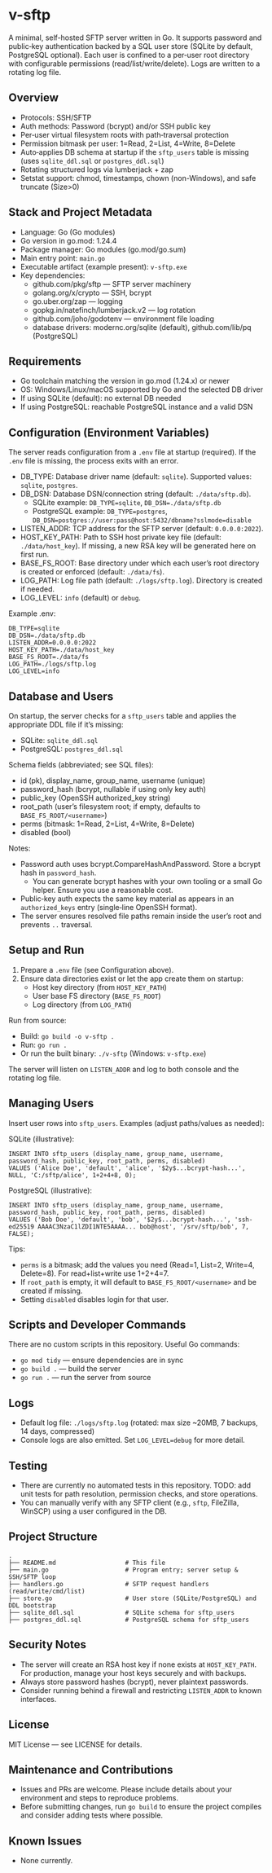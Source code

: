 # v-sftp

A minimal, self-hosted SFTP server written in Go. It supports password and public‑key authentication backed by a SQL user store (SQLite by default, PostgreSQL optional). Each user is confined to a per‑user root directory with configurable permissions (read/list/write/delete). Logs are written to a rotating log file.


## Overview
- Protocols: SSH/SFTP
- Auth methods: Password (bcrypt) and/or SSH public key
- Per‑user virtual filesystem roots with path‑traversal protection
- Permission bitmask per user: 1=Read, 2=List, 4=Write, 8=Delete
- Auto‑applies DB schema at startup if the `sftp_users` table is missing (uses `sqlite_ddl.sql` or `postgres_ddl.sql`)
- Rotating structured logs via lumberjack + zap
- Setstat support: chmod, timestamps, chown (non-Windows), and safe truncate (Size>0)


## Stack and Project Metadata
- Language: Go (Go modules)
- Go version in go.mod: 1.24.4
- Package manager: Go modules (go.mod/go.sum)
- Main entry point: `main.go`
- Executable artifact (example present): `v-sftp.exe`
- Key dependencies:
  - github.com/pkg/sftp — SFTP server machinery
  - golang.org/x/crypto — SSH, bcrypt
  - go.uber.org/zap — logging
  - gopkg.in/natefinch/lumberjack.v2 — log rotation
  - github.com/joho/godotenv — environment file loading
  - database drivers: modernc.org/sqlite (default), github.com/lib/pq (PostgreSQL)


## Requirements
- Go toolchain matching the version in go.mod (1.24.x) or newer
- OS: Windows/Linux/macOS supported by Go and the selected DB driver
- If using SQLite (default): no external DB needed
- If using PostgreSQL: reachable PostgreSQL instance and a valid DSN


## Configuration (Environment Variables)
The server reads configuration from a `.env` file at startup (required). If the `.env` file is missing, the process exits with an error.

- DB_TYPE: Database driver name (default: `sqlite`). Supported values: `sqlite`, `postgres`.
- DB_DSN: Database DSN/connection string (default: `./data/sftp.db`).
  - SQLite example: `DB_TYPE=sqlite`, `DB_DSN=./data/sftp.db`
  - PostgreSQL example: `DB_TYPE=postgres`, `DB_DSN=postgres://user:pass@host:5432/dbname?sslmode=disable`
- LISTEN_ADDR: TCP address for the SFTP server (default: `0.0.0.0:2022`).
- HOST_KEY_PATH: Path to SSH host private key file (default: `./data/host_key`). If missing, a new RSA key will be generated here on first run.
- BASE_FS_ROOT: Base directory under which each user’s root directory is created or enforced (default: `./data/fs`).
- LOG_PATH: Log file path (default: `./logs/sftp.log`). Directory is created if needed.
- LOG_LEVEL: `info` (default) or `debug`.

Example .env:

```
DB_TYPE=sqlite
DB_DSN=./data/sftp.db
LISTEN_ADDR=0.0.0.0:2022
HOST_KEY_PATH=./data/host_key
BASE_FS_ROOT=./data/fs
LOG_PATH=./logs/sftp.log
LOG_LEVEL=info
```


## Database and Users
On startup, the server checks for a `sftp_users` table and applies the appropriate DDL file if it’s missing:
- SQLite: `sqlite_ddl.sql`
- PostgreSQL: `postgres_ddl.sql`

Schema fields (abbreviated; see SQL files):
- id (pk), display_name, group_name, username (unique)
- password_hash (bcrypt, nullable if using only key auth)
- public_key (OpenSSH authorized_key string)
- root_path (user’s filesystem root; if empty, defaults to `BASE_FS_ROOT/<username>`)
- perms (bitmask: 1=Read, 2=List, 4=Write, 8=Delete)
- disabled (bool)

Notes:
- Password auth uses bcrypt.CompareHashAndPassword. Store a bcrypt hash in `password_hash`.
  - You can generate bcrypt hashes with your own tooling or a small Go helper. Ensure you use a reasonable cost.
- Public‑key auth expects the same key material as appears in an `authorized_keys` entry (single‑line OpenSSH format).
- The server ensures resolved file paths remain inside the user’s root and prevents `..` traversal.


## Setup and Run
1) Prepare a `.env` file (see Configuration above).
2) Ensure data directories exist or let the app create them on startup:
   - Host key directory (from `HOST_KEY_PATH`)
   - User base FS directory (`BASE_FS_ROOT`)
   - Log directory (from `LOG_PATH`)

Run from source:

- Build: `go build -o v-sftp .`
- Run: `go run .`
- Or run the built binary: `./v-sftp` (Windows: `v-sftp.exe`)

The server will listen on `LISTEN_ADDR` and log to both console and the rotating log file.


## Managing Users
Insert user rows into `sftp_users`. Examples (adjust paths/values as needed):

SQLite (illustrative):
```
INSERT INTO sftp_users (display_name, group_name, username, password_hash, public_key, root_path, perms, disabled)
VALUES ('Alice Doe', 'default', 'alice', '$2y$...bcrypt-hash...', NULL, 'C:/sftp/alice', 1+2+4+8, 0);
```

PostgreSQL (illustrative):
```
INSERT INTO sftp_users (display_name, group_name, username, password_hash, public_key, root_path, perms, disabled)
VALUES ('Bob Doe', 'default', 'bob', '$2y$...bcrypt-hash...', 'ssh-ed25519 AAAAC3NzaC1lZDI1NTE5AAAA... bob@host', '/srv/sftp/bob', 7, FALSE);
```

Tips:
- `perms` is a bitmask; add the values you need (Read=1, List=2, Write=4, Delete=8). For read+list+write use 1+2+4=7.
- If `root_path` is empty, it will default to `BASE_FS_ROOT/<username>` and be created if missing.
- Setting `disabled` disables login for that user.


## Scripts and Developer Commands
There are no custom scripts in this repository. Useful Go commands:
- `go mod tidy` — ensure dependencies are in sync
- `go build .` — build the server
- `go run .` — run the server from source


## Logs
- Default log file: `./logs/sftp.log` (rotated: max size ~20MB, 7 backups, 14 days, compressed)
- Console logs are also emitted. Set `LOG_LEVEL=debug` for more detail.


## Testing
- There are currently no automated tests in this repository. TODO: add unit tests for path resolution, permission checks, and store operations.
- You can manually verify with any SFTP client (e.g., `sftp`, FileZilla, WinSCP) using a user configured in the DB.


## Project Structure
```
.
├── README.md                   # This file
├── main.go                     # Program entry; server setup & SSH/SFTP loop
├── handlers.go                 # SFTP request handlers (read/write/cmd/list)
├── store.go                    # User store (SQLite/PostgreSQL) and DDL bootstrap
├── sqlite_ddl.sql              # SQLite schema for sftp_users
├── postgres_ddl.sql            # PostgreSQL schema for sftp_users

```


## Security Notes
- The server will create an RSA host key if none exists at `HOST_KEY_PATH`. For production, manage your host keys securely and with backups.
- Always store password hashes (bcrypt), never plaintext passwords.
- Consider running behind a firewall and restricting `LISTEN_ADDR` to known interfaces.


## License
MIT License — see LICENSE for details.


## Maintenance and Contributions
- Issues and PRs are welcome. Please include details about your environment and steps to reproduce problems.
- Before submitting changes, run `go build` to ensure the project compiles and consider adding tests where possible.

## Known Issues
- None currently.